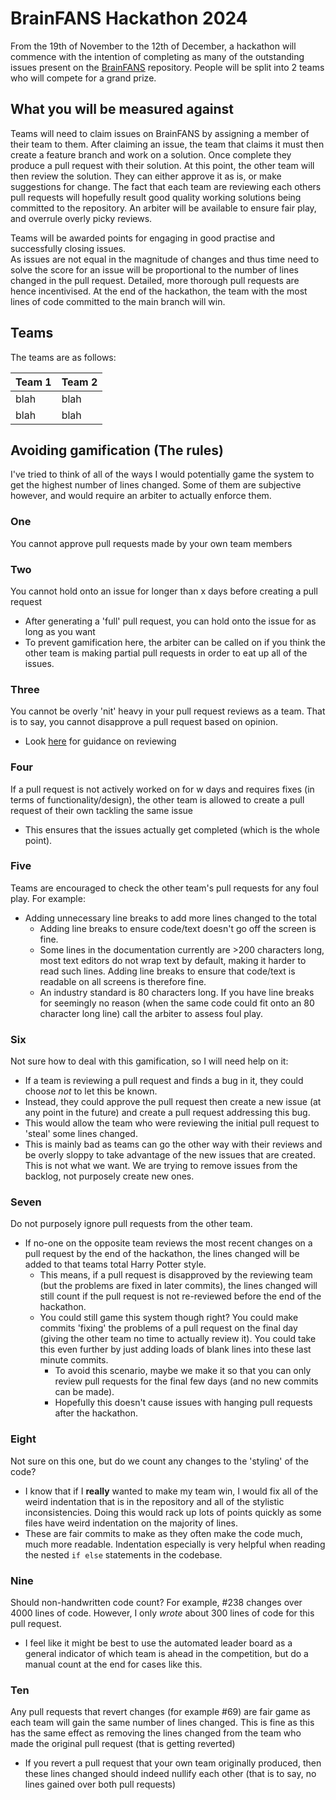 # BrainFANS Hackathon 2024

From the 19th of November to the 12th of December, a hackathon will commence with
the intention of completing as many of the outstanding issues present on the
[BrainFANS](https://github.com/ejh243/BrainFANS/) repository. People will
be split into 2 teams who will compete for a grand prize.

## What you will be measured against

Teams will need to claim issues on BrainFANS by assigning a member of their
team to them. After claiming an issue, the team that claims it must then create a feature 
branch and work on a solution. Once complete they produce a pull request with their solution. 
At this point, the other team will then review the solution. They can either approve it as is, or 
make suggestions for change. The fact that each team are reviewing each others pull requests 
will hopefully result good quality working solutions 
being committed to the repository. An arbiter will be available to ensure fair
play, and overrule overly picky reviews. 

Teams will be awarded points for engaging in good practise and successfully closing issues.  
As issues are not equal in the magnitude of changes and thus time need to solve the score for 
an issue will be proportional to the number of lines changed in the pull
request. Detailed, more thorough pull requests are hence incentivised. 
At the end of the hackathon, the team with the most lines of code committed to
the main branch will win.

## Teams

The teams are as follows:

|Team 1|Team 2|
|------|------|
|blah|blah|
|blah|blah|


## Avoiding gamification (The rules)

I've tried to think of all of the ways I would potentially game the system to
get the highest number of lines changed. Some of them are subjective however,
and would require an arbiter to actually enforce them.

### One
You cannot approve pull requests made by your own team members

### Two
You cannot hold onto an issue for longer than x days before creating a pull
request
  - After generating a 'full' pull request, you can hold onto the issue for as
  long as you want
  - To prevent gamification here, the arbiter can be called on if you think the
  other team is making partial pull requests in order to eat up all of the
  issues.

### Three
You cannot be overly 'nit' heavy in your pull request reviews as a team.
That is to say, you cannot disapprove a pull request based on opinion.
  - Look [here](https://ejh243.github.io/BrainFANS/Developer-information/Code-review/Conducting-a-code-review#what-to-look-for-in-a-code-review)
  for guidance on reviewing

### Four
If a pull request is not actively worked on for w days and requires fixes
(in terms of functionality/design), the other team is allowed to create a pull
request of their own tackling the same issue
  - This ensures that the issues actually get completed (which is the whole point).

### Five
Teams are encouraged to check the other team's pull requests for any foul
play. For example:
  - Adding unnecessary line breaks to add more lines changed to the total
    - Adding line breaks to ensure code/text doesn't go off the screen is fine.
    - Some lines in the documentation currently are >200 characters long, most
    text editors do not wrap text by default, making it harder to read such
    lines. Adding line breaks to ensure that code/text is readable on all
    screens is therefore fine.
    - An industry standard is 80 characters long. If you have line breaks for
    seemingly no reason (when the same code could fit onto an 80 character long
    line) call the arbiter to assess foul play.

### Six

Not sure how to deal with this gamification, so I will need help on it:
  - If a team is reviewing a pull request and finds a bug in it, they could
  choose *not* to let this be known. 
  - Instead, they could approve the pull request then create a new issue (at
  any point in the future) and create a pull request addressing this bug.
  - This would allow the team who were reviewing the initial pull request to
  'steal' some lines changed. 
  - This is mainly bad as teams can go the other way with their reviews and
  be overly sloppy to take advantage of the new issues that are created. This
  is not what we want. We are trying to remove issues from the backlog, not
  purposely create new ones.

### Seven

Do not purposely ignore pull requests from the other team.
  - If no-one on the opposite team reviews the most recent changes on a pull
  request by the end of the hackathon, the lines changed will be added to
  that teams total Harry Potter style.
    - This means, if a pull request is disapproved by the reviewing team
    (but the problems are fixed in later commits), the lines changed will
    still count if the pull request is not re-reviewed before the end of
    the hackathon.
    - You could still game this system though right? You could make commits
    'fixing' the problems of a pull request on the final day (giving the
    other team no time to actually review it). You could take this even
    further by just adding loads of blank lines into these last minute
    commits.
      - To avoid this scenario, maybe we make it so that you can only
      review pull requests for the final few days (and no new commits can
      be made).
      - Hopefully this doesn't cause issues with hanging pull requests
      after the hackathon.

### Eight

Not sure on this one, but do we count any changes to the 'styling' of the
code?
  - I know that if I **really** wanted to make my team win, I would fix all of
  the weird indentation that is in the repository and all of the stylistic
  inconsistencies. Doing this would rack up lots of points quickly as some
  files have weird indentation on the majority of lines.
  - These are fair commits to make as they often make the code much, much more
  readable. Indentation especially is very helpful when reading the nested `if
  else` statements in the codebase.

### Nine

Should non-handwritten code count? For example, #238 changes over 4000 lines
of code. However, I only *wrote* about 300 lines of code for this pull request.
  - I feel like it might be best to use the automated leader board as a general
  indicator of which team is ahead in the competition, but do a manual count at
  the end for cases like this.

### Ten

Any pull requests that revert changes (for example #69) are fair game as
each team will gain the same number of lines changed. This is fine as this has
the same effect as removing the lines changed from the team who made the
original pull request (that is getting reverted)
  - If you revert a pull request that your own team originally produced, then
  these lines changed should indeed nullify each other (that is to say, no
  lines gained over both pull requests)
